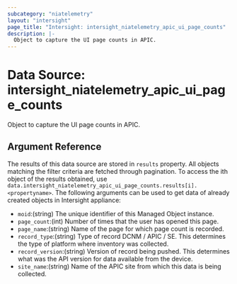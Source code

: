 ```yaml
---
subcategory: "niatelemetry"
layout: "intersight"
page_title: "Intersight: intersight_niatelemetry_apic_ui_page_counts"
description: |-
  Object to capture the UI page counts in APIC.
---
```


# Data Source: intersight_niatelemetry_apic_ui_page_counts
Object to capture the UI page counts in APIC.
## Argument Reference
The results of this data source are stored in `results` property.
All objects matching the filter criteria are fetched through pagination.
To access the ith object of the results obtained, use `data.intersight_niatelemetry_apic_ui_page_counts.results[i].<propertyname>`.
The following arguments can be used to get data of already created objects in Intersight appliance:
* `moid`:(string) The unique identifier of this Managed Object instance. 
* `page_count`:(int) Number of times that the user has opened this page. 
* `page_name`:(string) Name of the page for which page count is recorded. 
* `record_type`:(string) Type of record DCNM / APIC / SE. This determines the type of platform where inventory was collected. 
* `record_version`:(string) Version of record being pushed. This determines what was the API version for data available from the device. 
* `site_name`:(string) Name of the APIC site from which this data is being collected. 
 